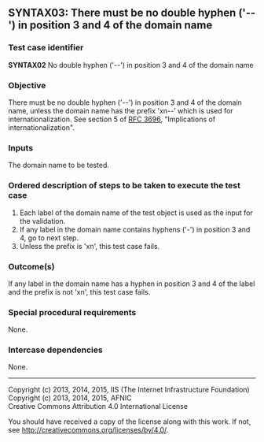 ## SYNTAX03: There must be no double hyphen ('--') in position 3 and 4 of the domain name

### Test case identifier
**SYNTAX02** No double hyphen ('--') in position 3 and 4 of the domain name

### Objective

There must be no double hyphen ('--') in position 3 and 4 of the domain name,
unless the domain name has the prefix 'xn--' which is used for
internationalization.
See section 5 of [RFC 3696](https://tools.ietf.org/html/rfc3696#section-5),
"Implications of internationalization".


### Inputs

The domain name to be tested.

### Ordered description of steps to be taken to execute the test case

1. Each label of the domain name of the test object is used as the input
   for the validation.
2. If any label in the domain name contains hyphens ('-') in position 3 and 4,
   go to next step.
3. Unless the prefix is 'xn', this test case fails.

### Outcome(s)

If any label in the domain name has a hyphen in position 3 and 4 of the label
and the prefix is not 'xn', this test case fails.

### Special procedural requirements

None.

### Intercase dependencies

None.

-------

Copyright (c) 2013, 2014, 2015, IIS (The Internet Infrastructure Foundation)  
Copyright (c) 2013, 2014, 2015, AFNIC  
Creative Commons Attribution 4.0 International License

You should have received a copy of the license along with this
work.  If not, see <http://creativecommons.org/licenses/by/4.0/>.
